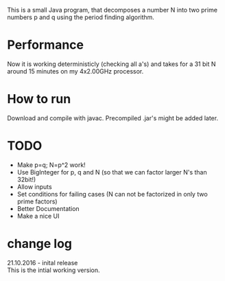 This is a small Java program, that decomposes a number N into two prime numbers p and q using the period finding algorithm.

Performance
=================
Now it is working deterministicly (checking all a's) and takes for a 31 bit N around 15 minutes on my 4x2.00GHz processor.

How to run
=================
Download and compile with javac. Precompiled .jar's might be added later.

TODO
=================
<ul>
<li>Make p=q; N=p^2 work!</li>
<li>Use BigInteger for p, q and N (so that we can factor larger N's than 32bit!)</li>
<li>Allow inputs</li>
<li>Set conditions for failing cases (N can not be factorized in only two prime factors)</li>
<li>Better Documentation</li>
<li>Make a nice UI</li>
</ul>


change log
=================

21.10.2016 - inital release<br />
This is the intial working version.
